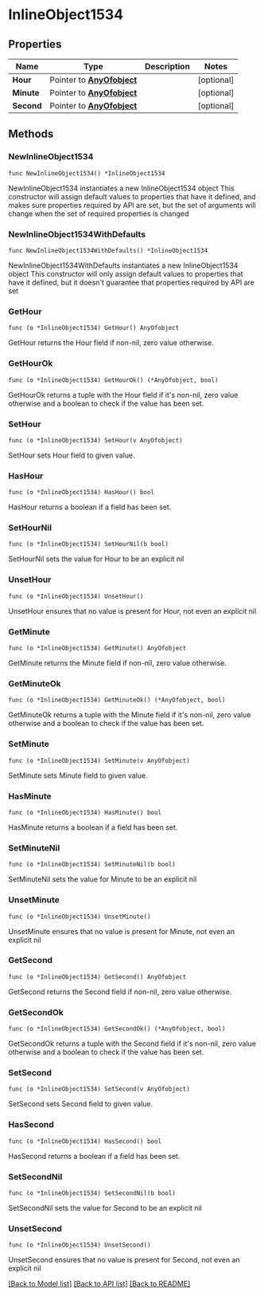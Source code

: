 # InlineObject1534

## Properties

Name | Type | Description | Notes
------------ | ------------- | ------------- | -------------
**Hour** | Pointer to [**AnyOfobject**](anyOf&lt;object&gt;.md) |  | [optional] 
**Minute** | Pointer to [**AnyOfobject**](anyOf&lt;object&gt;.md) |  | [optional] 
**Second** | Pointer to [**AnyOfobject**](anyOf&lt;object&gt;.md) |  | [optional] 

## Methods

### NewInlineObject1534

`func NewInlineObject1534() *InlineObject1534`

NewInlineObject1534 instantiates a new InlineObject1534 object
This constructor will assign default values to properties that have it defined,
and makes sure properties required by API are set, but the set of arguments
will change when the set of required properties is changed

### NewInlineObject1534WithDefaults

`func NewInlineObject1534WithDefaults() *InlineObject1534`

NewInlineObject1534WithDefaults instantiates a new InlineObject1534 object
This constructor will only assign default values to properties that have it defined,
but it doesn't guarantee that properties required by API are set

### GetHour

`func (o *InlineObject1534) GetHour() AnyOfobject`

GetHour returns the Hour field if non-nil, zero value otherwise.

### GetHourOk

`func (o *InlineObject1534) GetHourOk() (*AnyOfobject, bool)`

GetHourOk returns a tuple with the Hour field if it's non-nil, zero value otherwise
and a boolean to check if the value has been set.

### SetHour

`func (o *InlineObject1534) SetHour(v AnyOfobject)`

SetHour sets Hour field to given value.

### HasHour

`func (o *InlineObject1534) HasHour() bool`

HasHour returns a boolean if a field has been set.

### SetHourNil

`func (o *InlineObject1534) SetHourNil(b bool)`

 SetHourNil sets the value for Hour to be an explicit nil

### UnsetHour
`func (o *InlineObject1534) UnsetHour()`

UnsetHour ensures that no value is present for Hour, not even an explicit nil
### GetMinute

`func (o *InlineObject1534) GetMinute() AnyOfobject`

GetMinute returns the Minute field if non-nil, zero value otherwise.

### GetMinuteOk

`func (o *InlineObject1534) GetMinuteOk() (*AnyOfobject, bool)`

GetMinuteOk returns a tuple with the Minute field if it's non-nil, zero value otherwise
and a boolean to check if the value has been set.

### SetMinute

`func (o *InlineObject1534) SetMinute(v AnyOfobject)`

SetMinute sets Minute field to given value.

### HasMinute

`func (o *InlineObject1534) HasMinute() bool`

HasMinute returns a boolean if a field has been set.

### SetMinuteNil

`func (o *InlineObject1534) SetMinuteNil(b bool)`

 SetMinuteNil sets the value for Minute to be an explicit nil

### UnsetMinute
`func (o *InlineObject1534) UnsetMinute()`

UnsetMinute ensures that no value is present for Minute, not even an explicit nil
### GetSecond

`func (o *InlineObject1534) GetSecond() AnyOfobject`

GetSecond returns the Second field if non-nil, zero value otherwise.

### GetSecondOk

`func (o *InlineObject1534) GetSecondOk() (*AnyOfobject, bool)`

GetSecondOk returns a tuple with the Second field if it's non-nil, zero value otherwise
and a boolean to check if the value has been set.

### SetSecond

`func (o *InlineObject1534) SetSecond(v AnyOfobject)`

SetSecond sets Second field to given value.

### HasSecond

`func (o *InlineObject1534) HasSecond() bool`

HasSecond returns a boolean if a field has been set.

### SetSecondNil

`func (o *InlineObject1534) SetSecondNil(b bool)`

 SetSecondNil sets the value for Second to be an explicit nil

### UnsetSecond
`func (o *InlineObject1534) UnsetSecond()`

UnsetSecond ensures that no value is present for Second, not even an explicit nil

[[Back to Model list]](../README.md#documentation-for-models) [[Back to API list]](../README.md#documentation-for-api-endpoints) [[Back to README]](../README.md)


